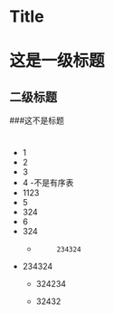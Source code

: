 # Title

# 这是一级标题

## 二级标题

###这不是标题

#

## #

- 1
 - 2
  - 3
 - 4
 -不是有序表
 - 1123
  - 5
  - 324
   - 6
   - 324
      -          234324
  - 234324
     - 324234

    - 32432
